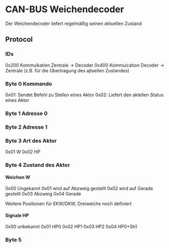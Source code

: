 # CAN-BUS Weichendecoder

Der Weichendecoder liefert regelmäßig seinen aktuellen Zustand

## Protocol

### IDs

0x200 Kommuikatien Zentrale -> Decoder
0x400 Kommuication Decoder -> Zentrale (z.B. für die Übertragung des ajtuellen Zustandes)


### Byte 0 Kommando

0x01: Sendet Befehl zu Stellen eines Aktor
0x02: Liefert den aktellen Status eines Aktor


### Byte 1 Adresse 0


### Byte 2 Adresse 1


### Byte 3 Art des Aktor

0x01 W
0x02 HP

### Byte 4 Zustand des Aktor

#### Weichen W

0x00 Ungekannt
0x01 wird auf Abzweig gestellt
0x02 wird auf Gerade gestellt
0x03 Abzweig
0x04 Gerade

Weitere Positionen für EKW/DKW, Dreiweiche noch definiert


#### Signale HP

0x00 unbekannt
0x01 HP0
0x02 HP1
0x03 HP2
0x04 HP0+Sh1


### Byte 5

